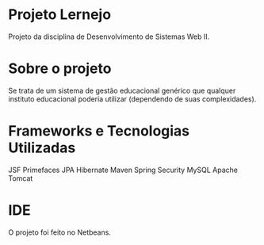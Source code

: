 # Projeto Lernejo
Projeto da disciplina de Desenvolvimento de Sistemas Web II.
# Sobre o projeto
Se trata de um sistema de gestão educacional genérico que qualquer instituto educacional poderia utilizar (dependendo de suas complexidades).
# Frameworks e Tecnologias Utilizadas
JSF
Primefaces
JPA
Hibernate
Maven
Spring Security
MySQL
Apache Tomcat
# IDE
O projeto foi feito no Netbeans.
